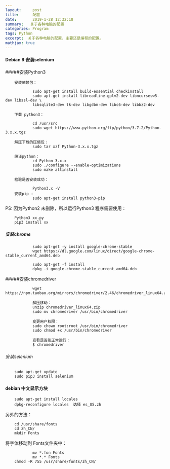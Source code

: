 ```yaml
---
layout:     post
title:      配置
date:       2019-1-28 12:32:18
summary:   关于各种电脑的配置
categories: Program
tags: Python
excerpt:  关于各种电脑的配置，主要还是编程的配置。
mathjax: true
---
```





#### Debian 9 安装selenium 
#####安装Python3

        安装依赖包：

                sudo apt-get install build-essential checkinstall
                sudo apt-get install libreadline-gplv2-dev libncursesw5-dev libssl-dev \
                libsqlite3-dev tk-dev libgdbm-dev libc6-dev libbz2-dev

        下载 python3：

                cd /usr/src
                sudo wget https://www.python.org/ftp/python/3.7.2/Python-3.x.x.tgz
        
        解压下载的压缩包：
                sudo tar xzf Python-3.x.x.tgz
        
        编译python：
                cd Python-3.x.x
                sudo ./configure --enable-optimizations
                sudo make altinstall
                
        检验是否安装成功：
        
                Python3.x -V
        安装pip :
                sudo apt-get install python3-pip

PS: 因为Python2 未删除，所以运行Python3 程序需要使用：

        Python3 xx.py
        pip3 install xx 


##### 安装chrome 
                sudo apt-get -y install google-chrome-stable
                wget https://dl.google.com/linux/direct/google-chrome-stable_current_amd64.deb

                sudo apt-get -f install
                dpkg -i google-chrome-stable_current_amd64.deb

#####安装chromedriver

                wget https://npm.taobao.org/mirrors/chromedriver/2.46/chromedriver_linux64.zip
                
                解压移动：
                unzip chromedriver_linux64.zip
                sudo mv chromedriver /usr/bin/chromedriver
                
                变更用户权限：
                sudo chown root:root /usr/bin/chromedriver
                sudo chmod +x /usr/bin/chromedriver
                
                查看是否能正常运行：
                $ chromedriver

###### 安装selenium 

        sudo apt-get update
        sudo pip3 install selenium 


####  debian 中文显示方块

        sudo apt-get install locales
        dpkg-reconfigure locales  选择 es_US.zh

 另外的方法：

        cd /usr/share/fonts
        cd zh_CN/
        mkdir Fonts

将字体移动到 Fonts文件夹中：

                mv *.fon Fonts
                mv *.* Fonts
        chmod -R 755 /usr/share/fonts/zh_CN/

